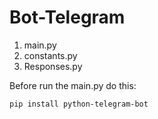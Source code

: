 # Bot-Telegram

1. main.py
2. constants.py
3. Responses.py

Before run the main.py do this:
```
pip install python-telegram-bot
```
